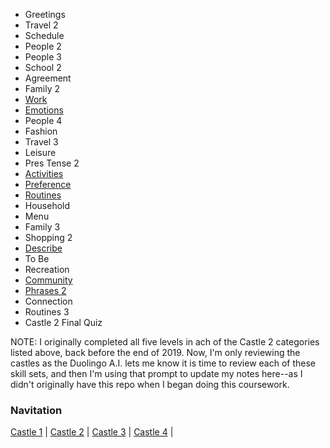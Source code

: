 * Greetings 
* Travel 2 
* Schedule 
* People 2
* People 3
* School 2 
* Agreement 
* Family 2
* [Work](https://github.com/EO4wellness/T-I-L/blob/main/polyglot/espa%C3%B1ol/Castle-2/Work.md)  
* [Emotions](https://github.com/EO4wellness/T-I-L/blob/main/polyglot/espa%C3%B1ol/Castle-2/Emotions.md) 
* People 4 
* Fashion 
* Travel 3 
* Leisure 
* Pres Tense 2 
* [Activities](https://github.com/EO4wellness/T-I-L/blob/main/polyglot/espa%C3%B1ol/Castle-2/Activities.md) 
* [Preference](https://github.com/EO4wellness/T-I-L/blob/main/polyglot/espa%C3%B1ol/Castle-2/Preference.md)
* [Routines](https://github.com/EO4wellness/T-I-L/blob/main/polyglot/espa%C3%B1ol/Castle-2/Routines.md)
* Household 
* Menu 
* Family 3
* Shopping 2
* [Describe](https://github.com/EO4wellness/T-I-L/blob/main/polyglot/espa%C3%B1ol/Castle-2/Describe.md) 
* To Be 
* Recreation
* [Community](https://github.com/EO4wellness/T-I-L/blob/main/polyglot/espa%C3%B1ol/Castle-2/Community.md)
* [Phrases 2](https://github.com/EO4wellness/T-I-L/blob/main/polyglot/espa%C3%B1ol/Castle-2/Phrases2.md) 
* Connection 
* Routines 3
* Castle 2 Final Quiz 

NOTE: I originally completed all five levels in ach of the Castle 2 categories listed above, back before the end of 2019.  Now, I'm only reviewing the castles as the Duolingo A.I. lets me know it is time to review each of these skill sets, and then I'm using that prompt to update my notes here--as I didn't originally have this repo when I began doing this coursework.  

### Navitation
[Castle 1](https://github.com/EO4wellness/T-I-L/tree/main/polyglot/espa%C3%B1ol/Castle-1)  | [Castle 2](https://github.com/EO4wellness/T-I-L/tree/main/polyglot/espa%C3%B1ol/Castle-2)  | [Castle 3](https://github.com/EO4wellness/T-I-L/tree/main/polyglot/espa%C3%B1ol/Castle-3)  | [Castle 4](https://github.com/EO4wellness/T-I-L/tree/main/polyglot/espa%C3%B1ol/Castle-4)  |
